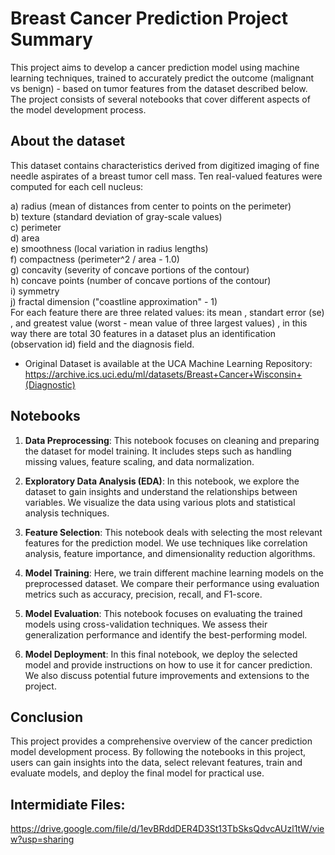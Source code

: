 # Breast Cancer Prediction Project Summary

This project aims to develop a cancer prediction model using machine learning techniques, trained to accurately predict the outcome (malignant vs benign) - based on tumor features from the dataset described below.
The project consists of several notebooks that cover different aspects of the model development process.

## About the dataset

This dataset contains characteristics derived from digitized imaging of fine needle aspirates of a breast tumor cell mass.
Ten real-valued features were computed for each cell nucleus:

a) radius (mean of distances from center to points on the perimeter)    
b) texture (standard deviation of gray-scale values)    
c) perimeter    
d) area    
e) smoothness (local variation in radius lengths)    
f) compactness (perimeter^2 / area - 1.0)    
g) concavity (severity of concave portions of the contour)   
h) concave points (number of concave portions of the contour)    
i) symmetry    
j) fractal dimension ("coastline approximation" - 1)    
For each feature there are three related values: its mean , standart error (se) , and greatest value (worst - mean value of three largest values) , in this way there are total 30 features in a dataset plus an identification (observation id) field and the diagnosis field.   
* Original Dataset is available at the UCA Machine Learning Repository:  https://archive.ics.uci.edu/ml/datasets/Breast+Cancer+Wisconsin+(Diagnostic)

## Notebooks

1. **Data Preprocessing**: This notebook focuses on cleaning and preparing the dataset for model training. It includes steps such as handling missing values, feature scaling, and data normalization.

2. **Exploratory Data Analysis (EDA)**: In this notebook, we explore the dataset to gain insights and understand the relationships between variables. We visualize the data using various plots and statistical analysis techniques.

3. **Feature Selection**: This notebook deals with selecting the most relevant features for the prediction model. We use techniques like correlation analysis, feature importance, and dimensionality reduction algorithms.

4. **Model Training**: Here, we train different machine learning models on the preprocessed dataset. We compare their performance using evaluation metrics such as accuracy, precision, recall, and F1-score.

5. **Model Evaluation**: This notebook focuses on evaluating the trained models using cross-validation techniques. We assess their generalization performance and identify the best-performing model.

6. **Model Deployment**: In this final notebook, we deploy the selected model and provide instructions on how to use it for cancer prediction. We also discuss potential future improvements and extensions to the project.

## Conclusion

This project provides a comprehensive overview of the cancer prediction model development process. By following the notebooks in this project, users can gain insights into the data, select relevant features, train and evaluate models, and deploy the final model for practical use.


## Intermidiate Files:
https://drive.google.com/file/d/1evBRddDER4D3St13TbSksQdvcAUzl1tW/view?usp=sharing

